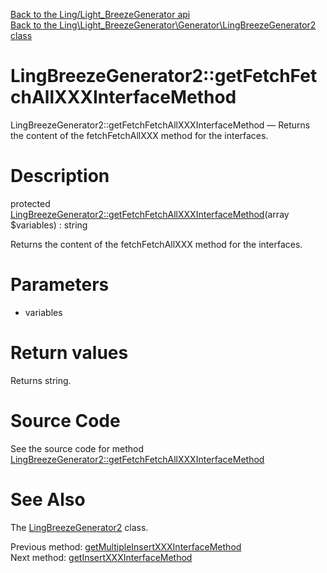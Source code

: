[Back to the Ling/Light_BreezeGenerator api](https://github.com/lingtalfi/Light_BreezeGenerator/blob/master/doc/api/Ling/Light_BreezeGenerator.md)<br>
[Back to the Ling\Light_BreezeGenerator\Generator\LingBreezeGenerator2 class](https://github.com/lingtalfi/Light_BreezeGenerator/blob/master/doc/api/Ling/Light_BreezeGenerator/Generator/LingBreezeGenerator2.md)


LingBreezeGenerator2::getFetchFetchAllXXXInterfaceMethod
================



LingBreezeGenerator2::getFetchFetchAllXXXInterfaceMethod — Returns the content of the fetchFetchAllXXX method for the interfaces.




Description
================


protected [LingBreezeGenerator2::getFetchFetchAllXXXInterfaceMethod](https://github.com/lingtalfi/Light_BreezeGenerator/blob/master/doc/api/Ling/Light_BreezeGenerator/Generator/LingBreezeGenerator2/getFetchFetchAllXXXInterfaceMethod.md)(array $variables) : string




Returns the content of the fetchFetchAllXXX method for the interfaces.




Parameters
================


- variables

    


Return values
================

Returns string.








Source Code
===========
See the source code for method [LingBreezeGenerator2::getFetchFetchAllXXXInterfaceMethod](https://github.com/lingtalfi/Light_BreezeGenerator/blob/master/Generator/LingBreezeGenerator2.php#L2156-L2162)


See Also
================

The [LingBreezeGenerator2](https://github.com/lingtalfi/Light_BreezeGenerator/blob/master/doc/api/Ling/Light_BreezeGenerator/Generator/LingBreezeGenerator2.md) class.

Previous method: [getMultipleInsertXXXInterfaceMethod](https://github.com/lingtalfi/Light_BreezeGenerator/blob/master/doc/api/Ling/Light_BreezeGenerator/Generator/LingBreezeGenerator2/getMultipleInsertXXXInterfaceMethod.md)<br>Next method: [getInsertXXXInterfaceMethod](https://github.com/lingtalfi/Light_BreezeGenerator/blob/master/doc/api/Ling/Light_BreezeGenerator/Generator/LingBreezeGenerator2/getInsertXXXInterfaceMethod.md)<br>

